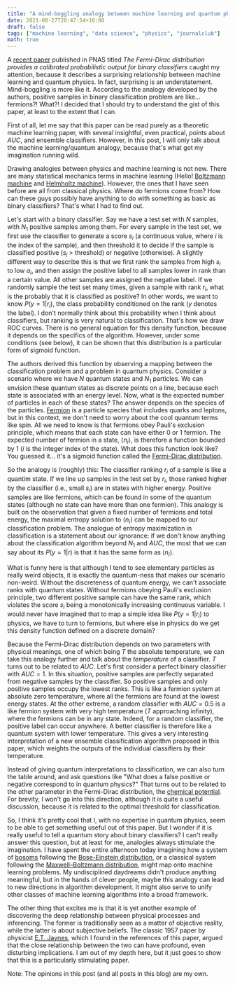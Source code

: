 ```yaml
---
title: "A mind-boggling analogy between machine learning and quantum physics"
date: 2021-08-27T20:47:54+10:00
draft: false
tags: ["machine learning", "data science", "physics", "journalclub"]
math: true
---
```


A [recent paper](https://www.pnas.org/content/118/34/e2100761118) published in PNAS titled _The Fermi-Dirac distribution provides a calibrated probabilistic output for binary classifiers_ caught my attention, because it describes a surprising relationship between machine learning and quantum physics. In fact, surprising is an understatement. Mind-boggling is more like it. According to the analogy developed by the authors, positive samples in binary classification problem are like... fermions?! What?! I decided that I should try to understand the gist of this paper, at least to the extent that I can.

First of all, let me say that this paper can be read purely as a theoretic machine learning paper, with several insightful, even practical, points about $AUC$, and ensemble classifiers. However, in this post, I will only talk about the machine learning/quantum analogy, because that's what got my imagination running wild. 

Drawing analogies between physics and machine learning is not new. There are many statistical mechanics terms in machine learning (Hello! [Boltzmann machine](https://en.wikipedia.org/wiki/Boltzmann_machine) and [Helmholtz machine](https://en.wikipedia.org/wiki/Helmholtz_machine)). However, the ones that I have seen before are all from classical physics. Where do fermions come from? How can these guys possibly have anything to do with something as basic as binary classifiers? That's what I had to find out.

Let's start with a binary classifier. Say we have a test set with $N$ samples, with $N_1$ positive samples among them. For every sample in the test set, we first use the classifier to generate a score $s_i$ (a continuous value, where $i$ is the index of the sample), and then threshold it to decide if the sample is classified positive ($s_i$ > threshold) or negative (otherwise). A slightly different way to describe this is that we first rank the samples from high $s_i$ to low $a_i$, and then assign the positive label to all samples lower in rank than a certain value. All other samples are assigned the negative label. If we randomly sample the test set many times, given a sample with rank $r_i$, what is the probably that it is classified as positive? In other words, we want to know $P(y=1|r_i)$, the class probability conditioned on the rank ($y$ denotes the label). I don't normally think about this probability when I think about classifiers, but ranking is very natural to classification. That's how we draw ROC curves. There is no general equation for this density function, because it depends on the specifics of the algorithm. However, under some conditions (see below), it can be shown that this distribution is a particular form of sigmoid function.

The authors derived this function by observing a mapping between the classification problem and a problem in quantum physics. Consider a scenario where we have $N$ quantum states and $N_1$ particles. We can envision these quantum states as discrete points on a line, because each state is associated with an energy level. Now, what is the expected number of particles in each of these states? The answer depends on the species of the particles. [Fermion](https://en.wikipedia.org/wiki/Fermion) is a particle species that includes quarks and leptons, but in this context, we don't need to worry about the cool quantum terms like spin. All we need to know is that fermions obey Pauli's exclusion principle, which means that each state can have either 0 or 1 fermion. The expected number of fermion in a state, $\langle n_i \rangle$, is therefore a function bounded by 1 ($i$ is the integer index of the state). What does this function look like? You guessed it... it's a sigmoid function called the [Fermi-Dirac distribution](https://en.wikipedia.org/wiki/Fermi–Dirac_statistics).

So the analogy is (roughly) this: The classifier ranking $r_i$ of a sample is like a quantim state. If we line up samples in the test set by $r_i$, those ranked higher by the classifier (i.e., small $s_i$) are in states with higher energy. Positive samples are like fermions, which can be found in some of the quantum states (although no state can have more than one fermion). This analogy is built on the observation that given a fixed number of fermions and total energy, the maximal entropy solution to $\langle n_i \rangle$ can be mapped to our classification problem. The analogue of entropy maximization in classification is a statement about our ignorance: if we don't know anything about the classification algorithm beyond $N_1$ and $AUC$, the most that we can say about its $P(y=1|r)$ is that it has the same form as $\langle n_i \rangle$. 

What is funny here is that although I tend to see elementary particles as really weird objects, it is exactly the quantum-ness that makes our scenario non-weird. Without the discreteness of quantum energy, we can't associate ranks with quantum states. Without fermions obeying Pauli's exclusion principle, two different positive sample can have the same rank, which violates the score $s_i$ being a monotonically increasing continuous variable. I would never have imagined that to map a simple idea like $P(y=1|r_i)$ to physics, we have to turn to fermions, but where else in physics do we get this density function defined on a discrete domain?

Because the Fermi-Dirac distribution depends on two parameters with physical meanings, one of which being $T$ the absolute temperature, we can take this analogy further and talk about the _temperature_ of a classifier. $T$ turns out to be related to $AUC$. Let's first consider a perfect binary classifier with $AUC=1$. In this situation, positive samples are perfectly separated from negative samples by the classifier. So positive samples and only positive samples occupy the lowest ranks. This is like a fermion system at absolute zero temperature, where all the fermions are found at the lowest energy states. At the other extreme, a random classifier with $AUC=0.5$ is a like fermion system with very high temperature ($T$ approaching infinity), where the fermions can be in any state. Indeed, for a random classifier, the positive label can occur anywhere. A better classifier is therefore like a quantum system with lower temperature. This gives a very interesting interpretation of a new ensemble classification algorithm proposed in this paper, which weights the outputs of the individual classifiers by their temperature.

Instead of giving quantum interpretations to classification, we can also turn the table around, and ask questions like "What does a false positive or negative correspond to in quantum physics?" That turns out to be related to the other parameter in the Fermi-Dirac distribution, the [chemical potential](https://en.wikipedia.org/wiki/Chemical_potential). For brevity, I won't go into this direction, although it is quite a useful discussion, because it is related to the optimal threshold for classification.

So, I think it's pretty cool that I, with no expertise in quantum physics, seem to be able to get something useful out of this paper. But I wonder if it is really useful to tell a quantum story about binary classifiers? I can't really answer this question, but at least for me, analogies always stimulate the imagination. I have spent the entire afternoon today imagining how a system of [bosoms](https://en.wikipedia.org/wiki/Boson) following the [Bose-Einstein distribution](https://en.wikipedia.org/wiki/Bose–Einstein_statistics), or a classical system following the [Maxwell–Boltzmann distribution](https://en.wikipedia.org/wiki/Maxwell–Boltzmann_distribution), might map onto machine learning problems. My undisciplined daydreams didn't produce anything meaningful, but in the hands of clever people, maybe this analogy can lead to new directions in algorithm development. It might also serve to unify other classes of machine learning algorithms into a broad framework.

The other thing that excites me is that it is yet another example of discovering the deep relationship between physical processes and inferencing. The former is traditionally seen as a matter of objective reality, while the latter is about subjective beliefs. The classic 1957 paper by physicist [E.T. Jaynes](https://en.wikipedia.org/wiki/Edwin_Thompson_Jaynes), which I found in the references of this paper, argued that the close relationship between the two can have profound, even disturbing implications. I am out of my depth here, but it just goes to show that this is a particularly stimulating paper.

Note: The opinions in this post (and all posts in this blog) are my own. 


